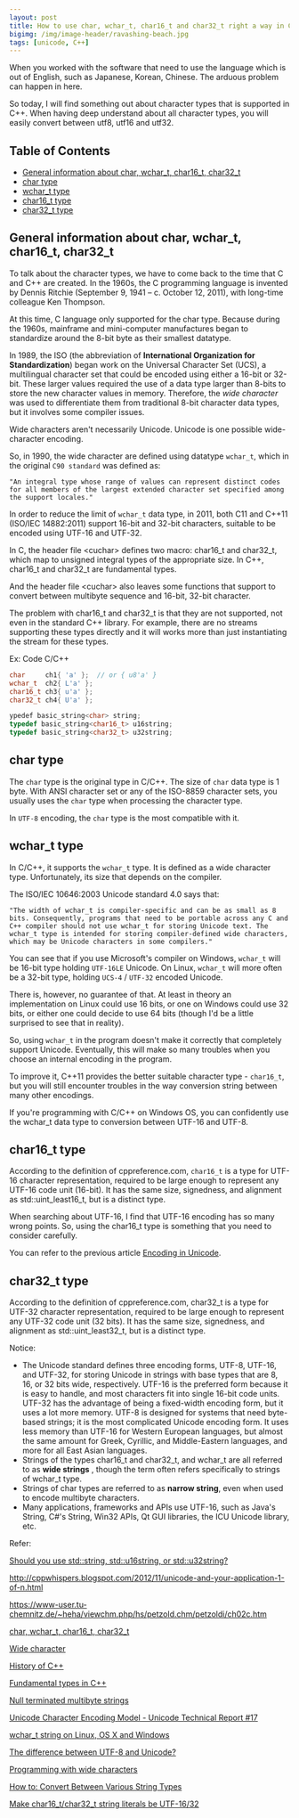 ```yaml
---
layout: post
title: How to use char, wchar_t, char16_t and char32_t right a way in C++
bigimg: /img/image-header/ravashing-beach.jpg
tags: [unicode, C++]
---
```


When you worked with the software that need to use the language which is out of English, such as Japanese, Korean, Chinese. The arduous problem can happen in here.

So today, I will find something out about character types that is supported in C++. When having deep understand about all character types, you will easily convert between utf8, utf16 and utf32.


## Table of Contents
- [General information about char, wchar_t, char16_t, char32_t](#general-information-about-char-wchar_t-char16_t-char32_t)
- [char type](#char-type)
- [wchar_t type](#wchar_t-type)
- [char16_t type](#char16_t-type)
- [char32_t type](#char32_t-type)


## General information about char, wchar_t, char16_t, char32_t
To talk about the character types, we have to come back to the time that C and C++ are created. In the 1960s, the C programming language is invented by Dennis Ritchie (September 9, 1941 – c. October 12, 2011), with long-time colleague Ken Thompson.

At this time, C language only supported for the char type. Because during the 1960s, mainframe and mini-computer manufactures began to standardize around the 8-bit byte as their smallest datatype. 

In 1989, the ISO (the abbreviation of **International Organization for Standardization**) began work on the Universal Character Set (UCS), a multilingual character set that could be encoded using either a 16-bit or 32-bit. These larger values required the use of a data type larger than 8-bits to store the new character values in memory. Therefore, the *wide character* was used to differentiate them from traditional 8-bit character data types, but it involves some compiler issues. 

Wide characters aren't necessarily Unicode. Unicode is one possible wide-character encoding.

So, in 1990, the wide character are defined using datatype ```wchar_t```, which in the original ```C90 standard``` was defined as: 

```
"An integral type whose range of values can represent distinct codes for all members of the largest extended character set specified among the support locales."
```

In order to reduce the limit of ```wchar_t``` data type, in 2011, both C11 and C++11 (ISO/IEC 14882:2011) support 16-bit and 32-bit characters, suitable to be encoded using UTF-16 and UTF-32. 

In C, the header file \<cuchar\> defines two macro: char16_t and char32_t, which map to unsigned integral types of the appropriate size. In C++, char16_t and char32_t are fundamental types.

And the header file \<cuchar\> also leaves some functions that support to convert between multibyte sequence and 16-bit, 32-bit character. 

The problem with char16_t and char32_t is that they are not supported, not even in the standard C++ library. For example, there are no streams supporting these types directly and it will works more than just instantiating the stream for these types.

Ex: Code C/C++

```C++
char     ch1{ 'a' };  // or { u8'a' }
wchar_t  ch2{ L'a' };
char16_t ch3{ u'a' };
char32_t ch4{ U'a' };

ypedef basic_string<char> string;
typedef basic_string<char16_t> u16string;
typedef basic_string<char32_t> u32string;
```


## char type
The ```char``` type is the original type in C/C++. The size of ```char``` data type is 1 byte. With ANSI character set or any of the ISO-8859 character sets, you usually uses the ```char``` type when processing the character type. 

In ```UTF-8``` encoding, the ```char``` type is the most compatible with it.


## wchar_t type
In C/C++, it supports the ```wchar_t``` type. It is defined as a wide character type. Unfortunately, its size that depends on the compiler. 

The ISO/IEC 10646:2003 Unicode standard 4.0 says that: 

```
"The width of wchar_t is compiler-specific and can be as small as 8 bits. Consequently, programs that need to be portable across any C and C++ compiler should not use wchar_t for storing Unicode text. The wchar_t type is intended for storing compiler-defined wide characters, which may be Unicode characters in some compilers."
```

You can see that if you use Microsoft's compiler on Windows, ```wchar_t``` will be 16-bit type holding ```UTF-16LE``` Unicode. On Linux, ```wchar_t``` will more often be a 32-bit type, holding ```UCS-4``` / ```UTF-32``` encoded Unicode.

There is, however, no guarantee of that. At least in theory an implementation on Linux could use 16 bits, or one on Windows could use 32 bits, or either one could decide to use 64 bits (though I'd be a little surprised to see that in reality).

So, using ```wchar_t``` in the program doesn't make it correctly that completely support Unicode. Eventually, this will make so many troubles when you choose an internal encoding in the program.

To improve it, C++11 provides the better suitable character type - ```char16_t```, but you will still encounter troubles in the way conversion string between many other encodings.

If you're programming with C/C++ on Windows OS, you can confidently use the wchar_t data type to conversion between UTF-16 and UTF-8. 


## char16_t type
According to the definition of cppreference.com, ```char16_t``` is a type for UTF-16 character representation, required to be large enough to represent any UTF-16 code unit (16-bit). It has the same size, signedness, and alignment as std::uint_least16_t, but is a distinct type.

When searching about UTF-16, I find that UTF-16 encoding has so many wrong points. So, using the char16_t type is something that you need to consider carefully. 

You can refer to the previous article [Encoding in Unicode](2018-11-06-Encoding-Unicode).


## char32_t type
According to the definition of cppreference.com, char32_t is a type for UTF-32 character representation, required to be large enough to represent any UTF-32 code unit (32 bits). It has the same size, signedness, and alignment as std::uint_least32_t, but is a distinct type. 



Notice: 
- The Unicode standard defines three encoding forms, UTF-8, UTF-16, and UTF-32, for storing Unicode in strings with base types that are 8, 16, or 32 bits wide, respectively. UTF-16 is the preferred form because it is easy to handle, and most characters fit into single 16-bit code units. UTF-32 has the advantage of being a fixed-width encoding form, but it uses a lot more memory. UTF-8 is designed for systems that need byte-based strings; it is the most complicated Unicode encoding form. It uses less memory than UTF-16 for Western European languages, but almost the same amount for Greek, Cyrillic, and Middle-Eastern languages, and more for all East Asian languages.
- Strings of the types char16_t and char32_t, and wchar_t are all referred to as **wide strings** , though the term often refers specifically to strings of wchar_t type. 
- Strings of char types are referred to as **narrow string**, even when used to encode multibyte characters.
- Many applications, frameworks and APIs use UTF-16, such as Java's String, C#'s String, Win32 APIs, Qt GUI libraries, the ICU Unicode library, etc.



Refer: 

[Should you use std::string, std::u16string, or std::u32string?](https://www.ohadsoft.com/2014/11/should-you-use-stdstring-stdu16string-or-stdu32string/)

http://cppwhispers.blogspot.com/2012/11/unicode-and-your-application-1-of-n.html

https://www-user.tu-chemnitz.de/~heha/viewchm.php/hs/petzold.chm/petzoldi/ch02c.htm

[char, wchar_t, char16_t, char32_t](https://docs.microsoft.com/en-us/cpp/cpp/char-wchar-t-char16-t-char32-t?view=vs-2017)

[Wide character](https://en.wikipedia.org/wiki/Wide_character)

[History of C++](https://en.cppreference.com/w/cpp/language/history)

[Fundamental types in C++](https://en.cppreference.com/w/cpp/language/types)

[Null terminated multibyte strings](https://en.cppreference.com/w/cpp/string/multibyte)

[Unicode Character Encoding Model - Unicode Technical Report #17](http://www.unicode.org/reports/tr17/)

[wchar_t string on Linux, OS X and Windows](http://www.firstobject.com/wchar_t-string-on-linux-osx-windows.htm)

[The difference between UTF-8 and Unicode?](http://www.polylab.dk/utf8-vs-unicode.html)

[Programming with wide characters](https://www.linux.com/news/programming-wide-characters)

[How to: Convert Between Various String Types](https://docs.microsoft.com/en-us/cpp/text/how-to-convert-between-various-string-types?view=vs-2017)

[Make char16_t/char32_t string literals be UTF-16/32](http://www.open-std.org/jtc1/sc22/wg21/docs/papers/2018/p1041r1.html)